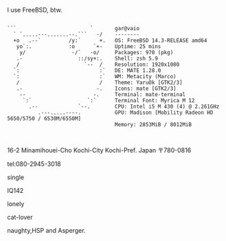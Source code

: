 I use FreeBSD, btw.

```

```                        `       gar@vaio 
  ` `.....---.......--.```   -/    -------- 
  +o   .--`         /y:`      +.   OS: FreeBSD 14.3-RELEASE amd64 
   yo`:.            :o      `+-    Uptime: 25 mins 
    y/               -/`   -o/     Packages: 970 (pkg) 
   .-                  ::/sy+:.    Shell: zsh 5.9 
   /                     `--  /    Resolution: 1920x1080 
  `:                          :`   DE: MATE 1.28.0 
  `:                          :`   WM: Metacity (Marco) 
   /                          /    Theme: YaruOk [GTK2/3] 
   .-                        -.    Icons: mate [GTK2/3] 
    --                      -.     Terminal: mate-terminal 
     `:`                  `:`      Terminal Font: Myrica M 12 
       .--             `--.        CPU: Intel i5 M 430 (4) @ 2.261GHz 
          .---.....----.           GPU: Madison [Mobility Radeon HD 5650/5750 / 6530M/6550M] 
                                   Memory: 2853MiB / 8012MiB 

                                                           
```

16-2 Minamihouei-Cho Kochi-City Kochi-Pref. Japan 〒780-0816

tel:080-2945-3018

single

IQ142

lonely

cat-lover

naughty,HSP and Asperger.
